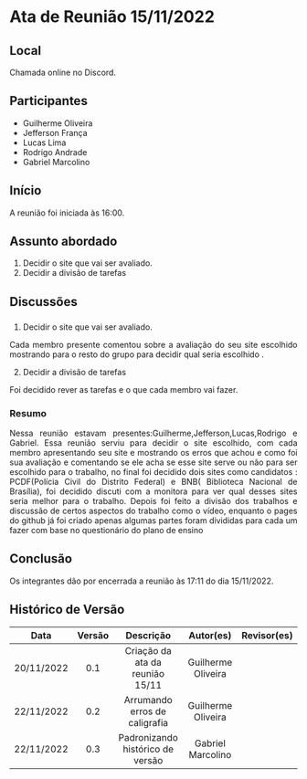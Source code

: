 # Ata de Reunião 15/11/2022

## Local

Chamada online no Discord.

## Participantes
- Guilherme Oliveira
- Jefferson França 
- Lucas Lima
- Rodrigo Andrade
- Gabriel Marcolino

## Início

A reunião foi iniciada às 16:00.

## Assunto abordado

1. Decidir o site que vai ser avaliado.
2. Decidir a divisão de tarefas

## Discussões

### 
1. Decidir o site que vai ser avaliado. 
<p style="text-align: justify;">Cada membro presente comentou sobre a avaliação do seu site escolhido mostrando para o resto do grupo para decidir qual seria escolhido .</p>

2. Decidir a divisão de tarefas 
<p style="text-align: justify;">Foi decidido rever as tarefas e o que cada membro vai fazer.
</p>



### Resumo
<p style="text-align: justify;">
Nessa reunião estavam presentes:Guilherme,Jefferson,Lucas,Rodrigo e Gabriel. Essa reunião serviu para decidir o site escolhido, com cada membro apresentando seu site e mostrando os erros que achou e como foi sua avaliação e comentando se ele acha se esse site serve ou não para ser escolhido para o trabalho, no final foi decidido dois sites como candidatos :  PCDF(Polícia Civil do Distrito Federal) e BNB( Biblioteca Nacional de Brasília), foi decidido discuti com a monitora para ver qual desses sites seria melhor para o trabalho.
Depois foi feito a divisão dos trabalhos e discussão de certos aspectos do trabalho como o vídeo, enquanto o pages do github já foi criado apenas algumas partes foram divididas para cada um fazer com base no questionário do plano de ensino

</p>

## Conclusão
Os integrantes dão por encerrada a reunião às 17:11 do dia 15/11/2022.

## Histórico de Versão

|    Data    | Versão |            Descrição             |     Autor(es)      | Revisor(es) |
| :--------: | :----: | :------------------------------: | :----------------: | :---------: |
| 20/11/2022 |  0.1   | Criação da ata da reunião 15/11  | Guilherme Oliveira |             |
| 22/11/2022 |  0.2   |  Arrumando erros de caligrafia   | Guilherme Oliveira |             |
| 22/11/2022 |  0.3   | Padronizando histórico de versão | Gabriel Marcolino  |             |